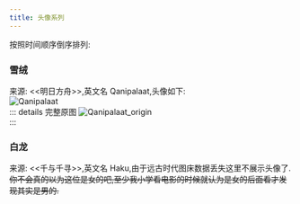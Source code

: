 ```yaml
---
title: 头像系列
---
```


按照时间顺序倒序排列:  

### 雪绒

来源: <<明日方舟>>,英文名 Qanipalaat,头像如下:  
![Qanipalaat](https://img.yyyyt.top/avatar/avatar)  
::: details 完整原图
![Qanipalaat_origin](https://img.yyyyt.top/avatar/Qanipalaat/Qanipalaat_origin.png)  
:::

### 白龙

来源: <<千与千寻>>,英文名 Haku,由于远古时代图床数据丢失这里不展示头像了.  
~~你不会真的以为这位是女的吧,至少我小学看电影的时候就认为是女的后面看才发现其实是男的.~~  